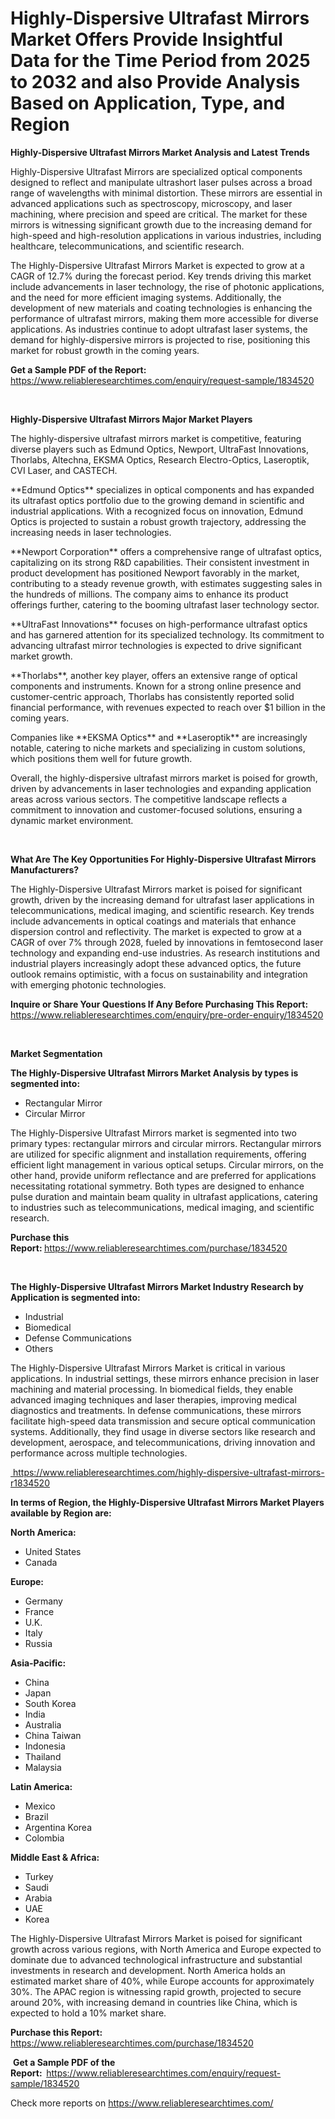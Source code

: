 <p><h1>Highly-Dispersive Ultrafast Mirrors Market Offers Provide Insightful Data for the Time Period from 2025 to 2032 and also Provide Analysis Based on Application, Type, and Region</h1></p><p><strong>Highly-Dispersive Ultrafast Mirrors Market Analysis and Latest Trends</strong></p>
<p><p>Highly-Dispersive Ultrafast Mirrors are specialized optical components designed to reflect and manipulate ultrashort laser pulses across a broad range of wavelengths with minimal distortion. These mirrors are essential in advanced applications such as spectroscopy, microscopy, and laser machining, where precision and speed are critical. The market for these mirrors is witnessing significant growth due to the increasing demand for high-speed and high-resolution applications in various industries, including healthcare, telecommunications, and scientific research.</p><p>The Highly-Dispersive Ultrafast Mirrors Market is expected to grow at a CAGR of 12.7% during the forecast period. Key trends driving this market include advancements in laser technology, the rise of photonic applications, and the need for more efficient imaging systems. Additionally, the development of new materials and coating technologies is enhancing the performance of ultrafast mirrors, making them more accessible for diverse applications. As industries continue to adopt ultrafast laser systems, the demand for highly-dispersive mirrors is projected to rise, positioning this market for robust growth in the coming years.</p></p>
<p><strong>Get a Sample PDF of the Report:&nbsp;</strong> <a href="https://www.reliableresearchtimes.com/enquiry/request-sample/1834520?utm_campaign=2188&utm_medium=2&utm_source=Github&utm_content=ia&utm_term=28022025&utm_id=highly-dispersive-ultrafast-mirrors">https://www.reliableresearchtimes.com/enquiry/request-sample/1834520</a></p>
<p>&nbsp;</p>
<p><strong>Highly-Dispersive Ultrafast Mirrors Major Market Players</strong></p>
<p><p>The highly-dispersive ultrafast mirrors market is competitive, featuring diverse players such as Edmund Optics, Newport, UltraFast Innovations, Thorlabs, Altechna, EKSMA Optics, Research Electro-Optics, Laseroptik, CVI Laser, and CASTECH. </p><p>**Edmund Optics** specializes in optical components and has expanded its ultrafast optics portfolio due to the growing demand in scientific and industrial applications. With a recognized focus on innovation, Edmund Optics is projected to sustain a robust growth trajectory, addressing the increasing needs in laser technologies.</p><p>**Newport Corporation** offers a comprehensive range of ultrafast optics, capitalizing on its strong R&D capabilities. Their consistent investment in product development has positioned Newport favorably in the market, contributing to a steady revenue growth, with estimates suggesting sales in the hundreds of millions. The company aims to enhance its product offerings further, catering to the booming ultrafast laser technology sector.</p><p>**UltraFast Innovations** focuses on high-performance ultrafast optics and has garnered attention for its specialized technology. Its commitment to advancing ultrafast mirror technologies is expected to drive significant market growth. </p><p>**Thorlabs**, another key player, offers an extensive range of optical components and instruments. Known for a strong online presence and customer-centric approach, Thorlabs has consistently reported solid financial performance, with revenues expected to reach over $1 billion in the coming years.</p><p>Companies like **EKSMA Optics** and **Laseroptik** are increasingly notable, catering to niche markets and specializing in custom solutions, which positions them well for future growth. </p><p>Overall, the highly-dispersive ultrafast mirrors market is poised for growth, driven by advancements in laser technologies and expanding application areas across various sectors. The competitive landscape reflects a commitment to innovation and customer-focused solutions, ensuring a dynamic market environment.</p></p>
<p>&nbsp;</p>
<p><strong>What Are The Key Opportunities For Highly-Dispersive Ultrafast Mirrors Manufacturers?</strong></p>
<p><p>The Highly-Dispersive Ultrafast Mirrors market is poised for significant growth, driven by the increasing demand for ultrafast laser applications in telecommunications, medical imaging, and scientific research. Key trends include advancements in optical coatings and materials that enhance dispersion control and reflectivity. The market is expected to grow at a CAGR of over 7% through 2028, fueled by innovations in femtosecond laser technology and expanding end-use industries. As research institutions and industrial players increasingly adopt these advanced optics, the future outlook remains optimistic, with a focus on sustainability and integration with emerging photonic technologies.</p></p>
<p><strong>Inquire or Share Your Questions If Any Before Purchasing This Report:</strong> <a href="https://www.reliableresearchtimes.com/enquiry/pre-order-enquiry/1834520?utm_campaign=2188&utm_medium=2&utm_source=Github&utm_content=ia&utm_term=28022025&utm_id=highly-dispersive-ultrafast-mirrors">https://www.reliableresearchtimes.com/enquiry/pre-order-enquiry/1834520</a></p>
<p>&nbsp;</p>
<p><strong>Market Segmentation</strong></p>
<p><strong>The Highly-Dispersive Ultrafast Mirrors Market Analysis by types is segmented into:</strong></p>
<p><ul><li>Rectangular Mirror</li><li>Circular Mirror</li></ul></p>
<p><p>The Highly-Dispersive Ultrafast Mirrors market is segmented into two primary types: rectangular mirrors and circular mirrors. Rectangular mirrors are utilized for specific alignment and installation requirements, offering efficient light management in various optical setups. Circular mirrors, on the other hand, provide uniform reflectance and are preferred for applications necessitating rotational symmetry. Both types are designed to enhance pulse duration and maintain beam quality in ultrafast applications, catering to industries such as telecommunications, medical imaging, and scientific research.</p></p>
<p><strong>Purchase this Report:&nbsp;</strong><a href="https://www.reliableresearchtimes.com/purchase/1834520?utm_campaign=2188&utm_medium=2&utm_source=Github&utm_content=ia&utm_term=28022025&utm_id=highly-dispersive-ultrafast-mirrors">https://www.reliableresearchtimes.com/purchase/1834520</a></p>
<p>&nbsp;</p>
<p><strong>The Highly-Dispersive Ultrafast Mirrors Market Industry Research by Application is segmented into:</strong></p>
<p><ul><li>Industrial</li><li>Biomedical</li><li>Defense Communications</li><li>Others</li></ul></p>
<p><p>The Highly-Dispersive Ultrafast Mirrors Market is critical in various applications. In industrial settings, these mirrors enhance precision in laser machining and material processing. In biomedical fields, they enable advanced imaging techniques and laser therapies, improving medical diagnostics and treatments. In defense communications, these mirrors facilitate high-speed data transmission and secure optical communication systems. Additionally, they find usage in diverse sectors like research and development, aerospace, and telecommunications, driving innovation and performance across multiple technologies.</p></p>
<p><a href="https://www.reliableresearchtimes.com/highly-dispersive-ultrafast-mirrors-r1834520?utm_campaign=2188&utm_medium=2&utm_source=Github&utm_content=ia&utm_term=28022025&utm_id=highly-dispersive-ultrafast-mirrors">&nbsp;https://www.reliableresearchtimes.com/highly-dispersive-ultrafast-mirrors-r1834520</a></p>
<p><strong>In terms of Region, the Highly-Dispersive Ultrafast Mirrors Market Players available by Region are:</strong></p>
<p>
    <p> <strong> North America: </strong>
        <ul>
            <li>United States</li>
            <li>Canada</li>
        </ul>
        </p> 
    <p> <strong> Europe: </strong>
        <ul>
            <li>Germany</li>
            <li>France</li>
            <li>U.K.</li>
            <li>Italy</li>
            <li>Russia</li>
        </ul>
        </p> 
    <p> <strong> Asia-Pacific: </strong>
        <ul>
            <li>China</li>
            <li>Japan</li>
            <li>South Korea</li>
            <li>India</li>
            <li>Australia</li>
            <li>China Taiwan</li>
            <li>Indonesia</li>
            <li>Thailand</li>
            <li>Malaysia</li>
        </ul>
        </p> 
    <p> <strong> Latin America: </strong>
        <ul>
            <li>Mexico</li>
            <li>Brazil</li>
            <li>Argentina Korea</li>
            <li>Colombia</li>
        </ul>
        </p> 
    <p> <strong> Middle East & Africa: </strong>
        <ul>
            <li>Turkey</li>
            <li>Saudi</li>
            <li>Arabia</li>
            <li>UAE</li>
            <li>Korea</li>
        </ul>
    </p>
    </p>
<p><p>The Highly-Dispersive Ultrafast Mirrors Market is poised for significant growth across various regions, with North America and Europe expected to dominate due to advanced technological infrastructure and substantial investments in research and development. North America holds an estimated market share of 40%, while Europe accounts for approximately 30%. The APAC region is witnessing rapid growth, projected to secure around 20%, with increasing demand in countries like China, which is expected to hold a 10% market share.</p></p>
<p><strong>Purchase this Report: </strong><a href="https://www.reliableresearchtimes.com/purchase/1834520?utm_campaign=2188&utm_medium=2&utm_source=Github&utm_content=ia&utm_term=28022025&utm_id=highly-dispersive-ultrafast-mirrors">https://www.reliableresearchtimes.com/purchase/1834520</a></p>
<p>&nbsp;<strong>Get a Sample PDF of the Report:&nbsp;&nbsp;</strong><a href="https://www.reliableresearchtimes.com/enquiry/request-sample/1834520?utm_campaign=2188&utm_medium=2&utm_source=Github&utm_content=ia&utm_term=28022025&utm_id=highly-dispersive-ultrafast-mirrors">https://www.reliableresearchtimes.com/enquiry/request-sample/1834520</a></p>
<p><strong></strong></p>
<p>Check more reports on <a href="https://www.reliableresearchtimes.com/?utm_campaign=2188&utm_medium=2&utm_source=Github&utm_content=ia&utm_term=28022025&utm_id=highly-dispersive-ultrafast-mirrors">https://www.reliableresearchtimes.com/</a></p>